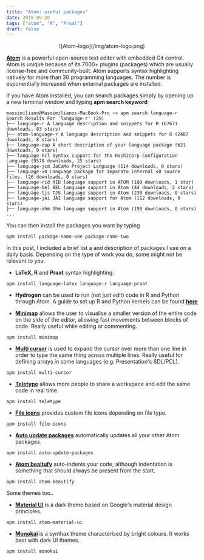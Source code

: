 ```yaml
---
title: "Atom: useful packages"
date: 2018-09-28
tags: ["atom", "R", "Praat"]
draft: false
---
```


<center>![Atom-logo](/img/atom-logo.png)</center>

__[Atom](https://atom.io)__ is a powerful open-source text editor with embedded Git control. Atom is unique because of its 7000+ plugins (packages) which are usually license-free and community-built. Atom supports syntax highlighting natively for more than 30 programming languages. The number is esponentially increased when external packages are installed. 

If you have Atom installed, you can search packages simply by opening up a new terminal window and typing __apm search keyword__

```
massimiliano@Massimilianos-MacBook-Pro ~> apm search language-r
Search Results For 'language-r' (29)
├── language-r A language description and snippets for R (67671 downloads, 83 stars)
├── atom-language-r A language description and snippets for R (2487 downloads, 8 stars)
├── language-cup A short description of your language package (621 downloads, 0 stars)
├── language-hcl Syntax support for the HashiCorp Configuration Language (9578 downloads, 25 stars)
├── language-jcm JaCaMo Project Language (114 downloads, 0 stars)
├── language-v0 Language package for Imparato internal v0 source files. (26 downloads, 0 stars)
├── language-rid RID language support in ATOM (180 downloads, 1 star)
├── language-bel BEL language support in Atom (44 downloads, 2 stars)
├── language-tjs TJS language support in Atom (230 downloads, 0 stars)
├── language-jai JAI language support for Atom (112 downloads, 0 stars)
├── language-ohm Ohm language support in Atom (198 downloads, 0 stars)
...
```
You can then install the packages you want by typing

```
apm install package-name-one package-name-two
```

In this post, I included a brief list a and description of packages I use on a daily basis. Depending on the type of work you do, some might not be relevant to you. 

- __LaTeX, R__ and __Praat__ syntax highlighting:

```
apm install language-latex language-r language-praat
```
- __Hydrogen__ can be used to run (not just edit) code in R and Python through Atom. A guide to set up R and Python kernels can be found __[here](https://jstaf.github.io/2018/03/25/atom-ide.html)__

- __[Minimap](https://atom.io/packages/minimap)__ allows the user to visualise a smaller version of the entire code on the side of the editor, allowing fast movements between blocks of code. Really useful while editing or commenting. 

```
apm install minimap
```

- __[Multi cursor](https://atom.io/packages/multi-cursor)__ is used to expand the cursor over more than one line in order to type the same thing across multiple lines. Really useful for defining arrays in some languages (e.g. Presentation's SDL/PCL). 

```
apm install multi-cursor
```
- __[Teletype](https://atom.io/packages/teletype)__ allows more people to share a workspace and edit the same code in real time. 

```
apm install teletype
```

- __[File icons](https://atom.io/packages/file-icons)__ provides custom file icons depending on file type. 

```
apm install file-icons
```

- __[Auto update packages](https://atom.io/packages/auto-update-packages)__ automatically updates all your other Atom packages.

```
apm install auto-update-packages
```

- __[Atom beaitufy](https://atom.io/packages/atom-beautify)__ auto-indents your code, although indentation is something that should always be present from the start. 

```
apm install atom-beautify
```

Some themes too..

- __[Material UI](https://atom.io/themes/atom-material-ui)__ is a dark theme based on Google's material design principles. 

```
apm install atom-material-ui
```

- __[Monokai](https://atom.io/themes/monokai)__ is a synthax theme characterised by bright colours. It works best with dark UI themes. 

```
apm install monokai
```
